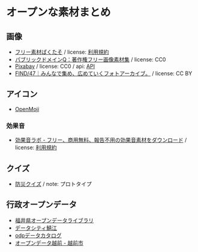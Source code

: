 # オープンな素材まとめ

## 画像

- [フリー素材ぱくたそ](https://www.pakutaso.com/) / license: [利用規約](https://www.pakutaso.com/userpolicy.html)
- [パブリックドメインQ：著作権フリー画像素材集](https://publicdomainq.net/) / license: CC0
- [Pixabay](https://pixabay.com/ja/) / license: CC0 / api: [API](https://github.com/code4fukui/PixabayAPI/)
- [FIND/47｜みんなで集め、広めていくフォトアーカイブ。](https://find47.jp/) / license: CC BY

## アイコン

- [OpenMoji](https://openmoji.org/)

### 効果音

- [効果音ラボ - フリー、商用無料、報告不用の効果音素材をダウンロード](https://soundeffect-lab.info/) / license: <a href=https://soundeffect-lab.info/agreement/>利用規約</a>

## クイズ

- [防災クイズ](https://github.com/jigintern/2021-summer-2-b/tree/main/_data) / note: プロトタイプ

## 行政オープンデータ

- [福井県オープンデータライブラリ](https://www.pref.fukui.lg.jp/doc/toukei-jouhou/opendata/)
- [データシティ鯖江](https://data.city.sabae.lg.jp/)
- [odpデータカタログ](https://ckan.odp.jig.jp/)
- [オープンデータ越前 - 越前市](https://www.city.echizen.lg.jp/office/010/021/open-data-echizen.html)
